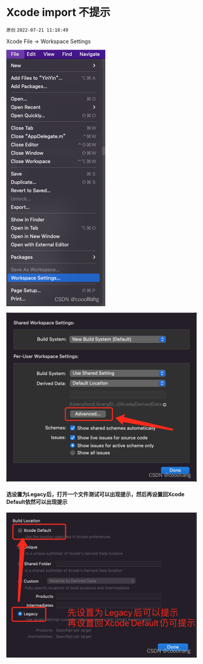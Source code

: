 # Xcode import 不提示

`原创` `2022-07-21 11:18:49`

Xcode File -> Workspace Settings 

![./figures/b466abcf9ac840139f3efb1366cce523.png](./2.png)
 
![./figures/981bf53c8441410394088afa99066fbb.png](./3.png)


#### 选设置为Legacy后，打开一个文件测试可以出现提示，然后再设置回Xcode Default依然可以出现提示



![./figures/51bfb3ee07e54d3580d57e81145f4df5.png](./4.png)


